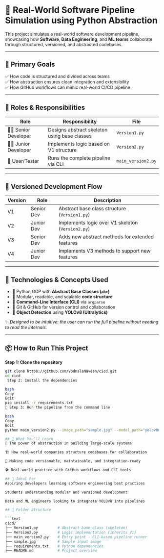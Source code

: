 # 🚀 Real-World Software Pipeline Simulation using Python Abstraction

This project simulates a real-world software development pipeline, showcasing how **Software**, **Data Engineering**, and **ML teams** collaborate through structured, versioned, and abstracted codebases.

---

## 🎯 Primary Goals

✅ How code is structured and divided across teams  
✅ How abstraction ensures clean integration and extensibility  
✅ How GitHub workflows can mimic real-world CI/CD pipeline  

---

## 👥 Roles & Responsibilities

| Role              | Responsibility                                  | File               |
|-------------------|--------------------------------------------------|--------------------|
| 👨‍💼 Senior Developer | Designs abstract skeleton using base classes    | `Version1.py`       |
| 👨‍💻 Junior Developer | Implements logic based on V1 structure           | `Version2.py`       |
| 🧪 User/Tester       | Runs the complete pipeline via CLI               | `main_version2.py`  |

---

## 🔁 Versioned Development Flow

| Version | Role         | Description                                        |
|---------|--------------|----------------------------------------------------|
| V1      | Senior Dev   | Abstract base class structure (`Version1.py`)     |
| V2      | Junior Dev   | Implements logic over V1 skeleton (`Version2.py`) |
| V3      | Senior Dev   | Adds new abstract methods for extended features   |
| V4      | Junior Dev   | Implements V3 methods to support new features     |

---

## 🧰 Technologies & Concepts Used

- 🔹 Python OOP with **Abstract Base Classes (`abc`)**
- 🔹 Modular, readable, and scalable **code structure**
- 🔹 **Command-Line Interface (CLI)** via `argparse`
- 🔹 Git & GitHub for version control and collaboration
- 🔹 **Object Detection** using **YOLOv8 (Ultralytics)**

✨ *Designed to be intuitive: the user can run the full pipeline without needing to read the internals.*

---

## 📦 How to Run This Project

**Step 1: Clone the repository**
```bash
git clone https://github.com/VodnalaNaveen/cicd.git
cd cicd
 Step 2: Install the dependencies

bash
Copy
Edit
pip install -r requirements.txt
🔹 Step 3: Run the pipeline from the command line

bash
Copy
Edit
python main_version2.py --image_path="sample.jpg" --model_path="yolov8n.pt"

## 🧠 What You’ll Learn
🧩 The power of abstraction in building large-scale systems

🏗️ How real-world companies structure codebases for collaboration

🔄 Making code versionable, maintainable, and integration-ready

🛠️ Real-world practice with GitHub workflows and CLI tools

## 📍 Ideal For
Aspiring developers learning software engineering best practices

Students understanding modular and versioned development

Data and ML engineers looking to integrate YOLOv8 into pipelines

## 📁 Folder Structure

```text
cicd/
├── Version1.py         # Abstract base class (skeleton)
├── Version2.py         # Logic implementation (inherits V1)
├── main_version2.py    # Entry point - CLI-based pipeline runner
├── sample.jpg          # Sample input image
├── requirements.txt    # Python dependencies
├── README.md           # Project overview
